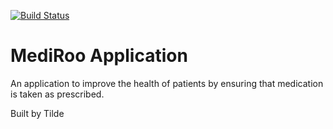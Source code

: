 [![Build Status](https://jenkins.braewebb.com/job/mediroo/badge/icon)](https://jenkins.braewebb.com/job/mediroo/)

# MediRoo Application

An application to improve the health of patients by 
ensuring that medication is taken as prescribed.

Built by Tilde
